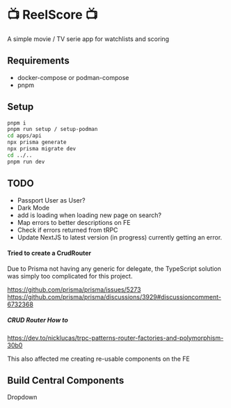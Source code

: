 # :tv: ReelScore :tv:

A simple movie / TV serie app for watchlists and scoring

## Requirements

- docker-compose or podman-compose
- pnpm

## Setup

```sh
pnpm i
pnpm run setup / setup-podman
cd apps/api
npx prisma generate
npx prisma migrate dev
cd ../..
pnpm run dev
```

## TODO

- Passport User as User?
- Dark Mode
- add is loading when loading new page on search?
- Map errors to better descriptions on FE
- Check if errors returned from tRPC
- Update NextJS to latest version (in progress) currently getting an error.

#### Tried to create a CrudRouter

Due to Prisma not having any generic for delegate, the TypeScript solution was simply too complicated for this project.

https://github.com/prisma/prisma/issues/5273
https://github.com/prisma/prisma/discussions/3929#discussioncomment-6732368

##### CRUD Router How to

https://dev.to/nicklucas/trpc-patterns-router-factories-and-polymorphism-30b0

This also affected me creating re-usable components on the FE

## Build Central Components

Dropdown
